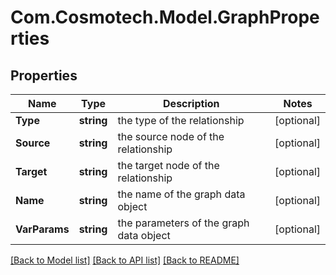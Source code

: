 # Com.Cosmotech.Model.GraphProperties

## Properties

Name | Type | Description | Notes
------------ | ------------- | ------------- | -------------
**Type** | **string** | the type of the relationship | [optional] 
**Source** | **string** | the source node of the relationship | [optional] 
**Target** | **string** | the target node of the relationship | [optional] 
**Name** | **string** | the name of the graph data object | [optional] 
**VarParams** | **string** | the parameters of the graph data object | [optional] 

[[Back to Model list]](../README.md#documentation-for-models) [[Back to API list]](../README.md#documentation-for-api-endpoints) [[Back to README]](../README.md)

